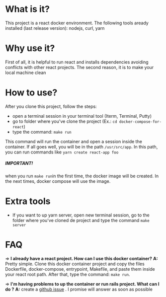 # What is it?

This project is a react docker environment. The following tools aready installed (last release version): nodejs, curl, yarn

# Why use it?

First of all, it is helpful to run react and installs dependencies avoiding conflicts with other react projects. The second reason, it is to make your local machine clean

# How to use?

After you clone this project, follow the steps:
- open a terminal session in your terminal tool (Iterm, Terminal, Putty)
- go to folder where you've clone the project (Ex.: ```cd docker-compose-for-react```)
- type the command: ```make run```

This command will run the container and open a session inside the container. If all goes well, you will be in the path ```/usr/src/app```.   In this path, you can run commands like ```yarn create react-app foo```

##### IMPORTANT!
when you run ```make run```in the first time, the docker image will be created. In the next times, docker compose will use the image.

# Extra tools

* If you want to up yarn server, open new terminal session, go to the folder where you've cloned de project and type the command ```make server```

# FAQ

=> **I already have a react project. How can I use this docker container?**
**A:** Pretty simple. Clone this docker container project and copy the files Dockerfile, docker-compose, entrypoint, Makefile, and paste them inside your react root path.  After that, type the command: ```make run```.

=> **I'm having problems to up the container or run rails project. What can I do ?**
**A:** create a [github issue](https://github.com/pierreabreup/docker-compose-for-react/issues) . I promise will answer as soon as possible
